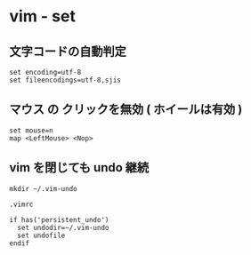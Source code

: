 
# vim  -  set


## 文字コードの自動判定

```
set encoding=utf-8
set fileencodings=utf-8,sjis
```


## マウス の クリックを無効 ( ホイールは有効 )

```
set mouse=n
map <LeftMouse> <Nop>
```


## vim を閉じても undo 継続

```
mkdir ~/.vim-undo
```

`.vimrc`

```
if has('persistent_undo')
  set undodir=~/.vim-undo
  set undofile                                                                                                                                   
endif
```



